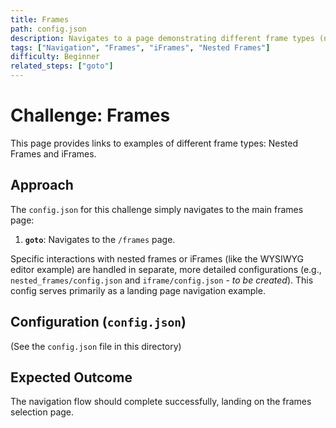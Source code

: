 ```yaml
---
title: Frames
path: config.json
description: Navigates to a page demonstrating different frame types (nested and iframe), linking to more specific examples.
tags: ["Navigation", "Frames", "iFrames", "Nested Frames"]
difficulty: Beginner
related_steps: ["goto"]
---
```


# Challenge: Frames

This page provides links to examples of different frame types: Nested Frames and iFrames.

## Approach

The `config.json` for this challenge simply navigates to the main frames page:

1.  **`goto`**: Navigates to the `/frames` page.

Specific interactions with nested frames or iFrames (like the WYSIWYG editor example) are handled in separate, more detailed configurations (e.g., `nested_frames/config.json` and `iframe/config.json` - *to be created*). This config serves primarily as a landing page navigation example.

## Configuration (`config.json`)

(See the `config.json` file in this directory)

## Expected Outcome

The navigation flow should complete successfully, landing on the frames selection page.
